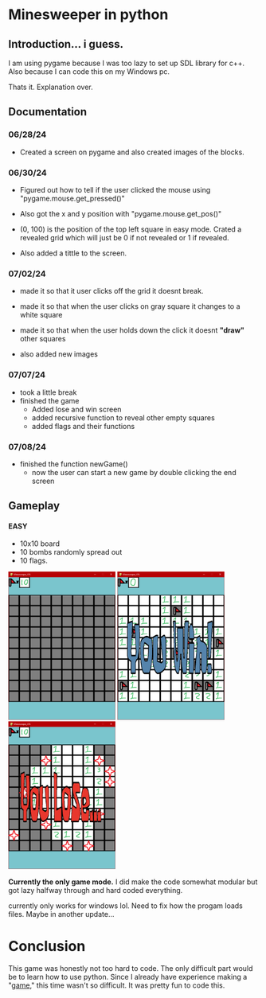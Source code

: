 # Minesweeper in python

## Introduction... i guess.
I am using pygame because I was too lazy to set up SDL library for c++.
Also because I can code this on my Windows pc.

Thats it. Explanation over.

## Documentation

### 06/28/24
* Created a screen on pygame and also created images of the blocks.

### 06/30/24
* Figured out how to tell if the user clicked the mouse using "pygame.mouse.get_pressed()"

* Also got the x and y position with "pygame.mouse.get_pos()"

* (0, 100) is the position of the top left square in easy mode.
Crated a revealed grid which will just be 0 if not revealed or 1 if revealed.

* Also added a tittle to the screen.

### 07/02/24

* made it so that it user clicks off the grid it doesnt break.

* made it so that when the user clicks on gray square it changes to a white square

* made it so that when the user holds down the click it doesnt **"draw"** other squares

* also added new images

### 07/07/24

* took a little break
* finished the game
    - Added lose and win screen
    - added recursive function to reveal other empty squares
    - added flags and their functions

### 07/08/24

* finished the function newGame()
    - now the user can start a new game by double clicking the end screen




## Gameplay

#### EASY
* 10x10 board
* 10 bombs randomly spread out
* 10 flags.
<p float="left">
    <img src="writeup/nutrual.png" width=215 />
    <img src="writeup/winScreen.png" width=215 />
    <img src="writeup/loseScreen.png" width=215 />
</p>

**Currently the only game mode.**
I did make the code somewhat modular but got lazy halfway through and hard coded everything. 


currently only works for windows lol. Need to fix how the progam loads files. Maybe in another update...


# Conclusion

This game was honestly not too hard to code. 
The only difficult part would be to learn how to use python. 
Since I already have experience making a "[game](https://github.com/IanSanchezBaca/RPG_creator_lol/tree/NewStart)," 
this time wasn't so difficult. 
It was pretty fun to code this.
